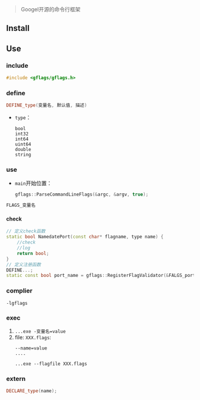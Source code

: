 >Googel开源的命令行框架

## Install



## Use

### include
```c++
#include <gflags/gflags.h>
```

### define
```c++
DEFINE_type(变量名, 默认值, 描述)
```
+ `type`：
	```
	bool
	int32
	int64
	uint64
	double
	string
	```

### use
+ `main`开始位置：
	```c++
	gflags::ParseCommandLineFlags(&argc, &argv, true);
	```

```c++
FLAGS_变量名
```

#### check
```c++
// 定义check函数
static bool NamedatePort(const char* flagname, type name) {
	//check
	//log
	return bool;
}
// 定义注册函数
DEFINE...;
static const bool port_name = gflags::RegisterFlagValidator(&FALGS_port, &NamedatePort);
```

### complier
`-lgflags`

### exec

1. `...exe -变量名=value`
2. file: `XXX.flags`:
	```
	--name=value
	....
	```
	`...exe --flagfile XXX.flags`

### extern
```c++
DECLARE_type(name); 
```
